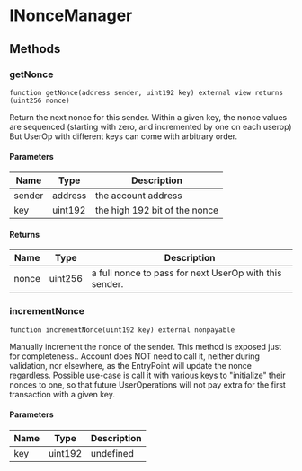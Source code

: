 # INonceManager









## Methods

### getNonce

```solidity
function getNonce(address sender, uint192 key) external view returns (uint256 nonce)
```

Return the next nonce for this sender. Within a given key, the nonce values are sequenced (starting with zero, and incremented by one on each userop) But UserOp with different keys can come with arbitrary order.



#### Parameters

| Name | Type | Description |
|---|---|---|
| sender | address | the account address |
| key | uint192 | the high 192 bit of the nonce |

#### Returns

| Name | Type | Description |
|---|---|---|
| nonce | uint256 | a full nonce to pass for next UserOp with this sender. |

### incrementNonce

```solidity
function incrementNonce(uint192 key) external nonpayable
```

Manually increment the nonce of the sender. This method is exposed just for completeness.. Account does NOT need to call it, neither during validation, nor elsewhere, as the EntryPoint will update the nonce regardless. Possible use-case is call it with various keys to &quot;initialize&quot; their nonces to one, so that future UserOperations will not pay extra for the first transaction with a given key.



#### Parameters

| Name | Type | Description |
|---|---|---|
| key | uint192 | undefined |




